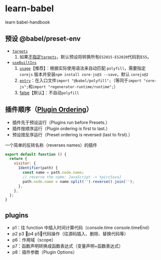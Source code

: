 # learn-babel

learn babel-handbook

## 预设 @babel/preset-env

- [`targets`](https://babeljs.io/docs/en/next/babel-preset-env.html#targets)
  1. 如果[不指定`targets`](https://babeljs.io/docs/en/next/babel-preset-env.html#no-targets)，默认预设将转换所有`ES2015-ES2020`代码到`ES5`。
- [`useBuiltIns`](https://babeljs.io/docs/en/next/babel-preset-env.html#usebuiltins)
  1. [`usage`](https://babeljs.io/docs/en/next/babel-preset-env.html#usebuiltins-usage)【推荐】：根据实际使用语法来自动匹配 `polyfill`，需要指定 `corejs` 版本并安装`npm install core-js@3 --save`，默认 `corejs@2`
  2. [`entry`](https://babeljs.io/docs/en/next/babel-preset-env.html#usebuiltins-entry)：在入口文件`import "@babel/polyfill";`（等同于`import "core-js";`和`import "regenerator-runtime/runtime";`）
  3. [false](https://babeljs.io/docs/en/next/babel-preset-env.html#usebuiltins-false)【默认】：不自动`polyfill`

## 插件顺序（[Plugin Ordering](https://babeljs.io/docs/en/plugins#plugin-ordering)）

- 插件先于预设运行（Plugins run before Presets.）
- 插件按顺序运行（Plugin ordering is first to last.）
- 预设按反序运行（Preset ordering is reversed (last to first).）

一个简单的反转名称（reverses names）的插件

```js
export default function () {
  return {
    visitor: {
      Identifier(path) {
        const name = path.node.name;
        // reverse the name: JavaScript -> tpircSavaJ
        path.node.name = name.split('').reverse().join('');
      },
    },
  };
}
```

## plugins

- p1：往 function 中插入时间计算代码（console.time console.timeEnd）
- p2 p3 p4 p5：代码操作（往源码插入、删除、替换代码等）
- p6：作用域（scope）
- p7：函数声明转换成函数表达式（变量声明+函数表达式）
- p8：插件参数（Plugin Options）

